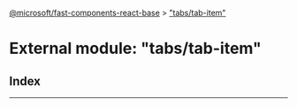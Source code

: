 [@microsoft/fast-components-react-base](../README.md) > ["tabs/tab-item"](../modules/_tabs_tab_item_.md)

# External module: "tabs/tab-item"

## Index

---

